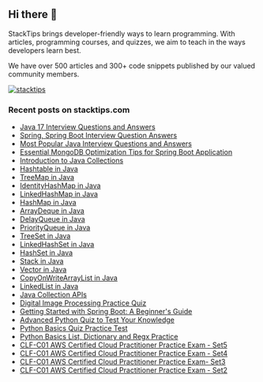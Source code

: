## Hi there 👋
StackTips brings developer-friendly ways to learn programming. With articles, programming courses, and quizzes, we aim to teach in the ways developers learn best. 
  
We have over 500 articles and 300+ code snippets published by our valued community members.

<p><a href="https://twitter.com/stacktips" target="blank"><img src="https://img.shields.io/twitter/follow/stacktips?logo=twitter&style=for-the-badge" alt="stacktips" /></a>
</p>

### Recent posts on stacktips.com

<!-- BLOG-POST-LIST:START -->
- [Java 17 Interview Questions and Answers](https://stacktips.com/articles/java-17-interview-questions-and-answers)
- [Spring, Spring Boot Interview Question Answers](https://stacktips.com/articles/spring-boot-interview-questions-and-answers)
- [Most Popular Java Interview Questions and Answers](https://stacktips.com/articles/most-popular-java-interview-questions-and-answers)
- [Essential MongoDB Optimization Tips for Spring Boot Application](https://stacktips.com/articles/essential-mongodb-optimization-tips-for-spring-boot)
- [Introduction to Java Collections](https://stacktips.com/courses/java-collections/introduction-to-java-collections)
- [Hashtable in Java](https://stacktips.com/courses/java-collections/hashtable-in-java)
- [TreeMap in Java](https://stacktips.com/courses/java-collections/treemap-in-java)
- [IdentityHashMap in Java](https://stacktips.com/courses/java-collections/identityhashmap-in-java)
- [LinkedHashMap in Java](https://stacktips.com/courses/java-collections/linkedhashmap-in-java)
- [HashMap in Java](https://stacktips.com/courses/java-collections/hashmap-in-java)
- [ArrayDeque in Java](https://stacktips.com/courses/java-collections/arraydeque-in-java)
- [DelayQueue in Java](https://stacktips.com/courses/java-collections/delayqueue)
- [PriorityQueue in Java](https://stacktips.com/courses/java-collections/priorityqueue-in-java)
- [TreeSet in Java](https://stacktips.com/courses/java-collections/treeset-in-java)
- [LinkedHashSet in Java](https://stacktips.com/courses/java-collections/linkedhashset-in-java)
- [HashSet in Java](https://stacktips.com/courses/java-collections/hashset-in-java)
- [Stack in Java](https://stacktips.com/courses/java-collections/stack-in-java)
- [Vector in Java](https://stacktips.com/courses/java-collections/vector-in-java)
- [CopyOnWriteArrayList in Java](https://stacktips.com/courses/java-collections/copyonwritearraylist-in-java)
- [LinkedList in Java](https://stacktips.com/courses/java-collections/linkedlist-in-java)
- [Java Collection APIs](https://stacktips.com/courses/java-collections)
- [Digital Image Processing Practice Quiz](https://stacktips.com/quizzes/digital-image-processing-practice-quiz)
- [Getting Started with Spring Boot: A Beginner&#39;s Guide](https://stacktips.com/courses/spring-boot-for-beginners)
- [Advanced Python Quiz to Test Your Knowledge](https://stacktips.com/quizzes/python-advance-skill-test)
- [Python Basics Quiz Practice Test](https://stacktips.com/quizzes/python-basics-skill-test)
- [Python Basics List, Dictionary and Regx Practice](https://stacktips.com/quizzes/python-basics-list-dictionary-and-regx-quiz)
- [CLF-C01 AWS Certified Cloud Practitioner Practice Exam - Set5](https://stacktips.com/quizzes/aws-cloud-practitioner-practice-exams-set5)
- [CLF-C01 AWS Certified Cloud Practitioner Practice Exam - Set4](https://stacktips.com/quizzes/aws-certified-cloud-practitioner-practice-exam-set4)
- [CLF-C01 AWS Certified Cloud Practitioner Practice Exam- Set3](https://stacktips.com/quizzes/aws-certified-cloud-practitioner-practice-exams-set3)
- [CLF-C01 AWS Certified Cloud Practitioner Practice Exam - Set2](https://stacktips.com/quizzes/aws-certified-cloud-practitioner-clf-c01-practice-question-set-2)
<!-- BLOG-POST-LIST:END -->
